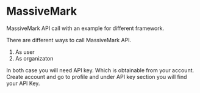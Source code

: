 # MassiveMark
MassiveMark API call with an example for different framework. 

There are different ways to call MassiveMark API.

1. As user 
2. As organizaton

In both case you will need API key. Which is obtainable from your account. 
Create account and go to profile and under API key section you will find your API Key. 